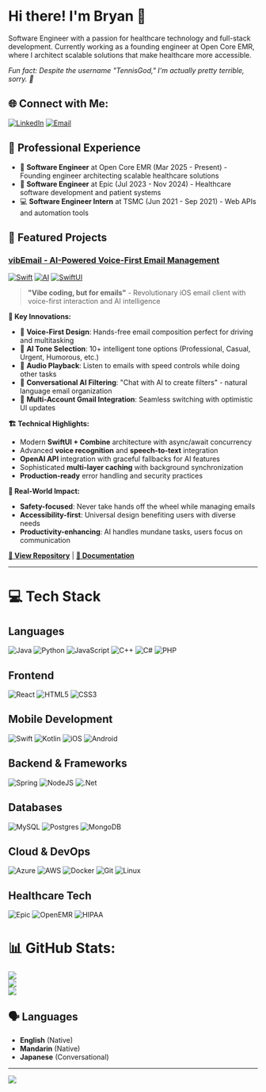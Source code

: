 # Hi there! I'm Bryan 👋

Software Engineer with a passion for healthcare technology and full-stack development. Currently working as a founding engineer at Open Core EMR, where I architect scalable solutions that make healthcare more accessible.

*Fun fact: Despite the username "TennisGod," I'm actually pretty terrible, sorry. 🎾*

## 🌐 Connect with Me:
[![LinkedIn](https://img.shields.io/badge/LinkedIn-%230077B5.svg?logo=linkedin&logoColor=white)](https://linkedin.com/in/brya) [![Email](https://img.shields.io/badge/Email-D14836?logo=gmail&logoColor=white)](mailto:hsiaochengsun@gmail.com)

## 💼 Professional Experience
- 🏥 **Software Engineer** at Open Core EMR (Mar 2025 - Present) - Founding engineer architecting scalable healthcare solutions
- 🏥 **Software Engineer** at Epic (Jul 2023 - Nov 2024) - Healthcare software development and patient systems
- 💻 **Software Engineer Intern** at TSMC (Jun 2021 - Sep 2021) - Web APIs and automation tools

## 🚀 Featured Projects

### [vibEmail - AI-Powered Voice-First Email Management](https://github.com/TennisGod/vibEmail)
[![Swift](https://img.shields.io/badge/swift-F54A2A?style=flat&logo=swift&logoColor=white)]() [![AI](https://img.shields.io/badge/AI%2FML-OpenAI-success?style=flat)]() [![SwiftUI](https://img.shields.io/badge/SwiftUI-4.0+-blue?style=flat)]()

> **"Vibe coding, but for emails"** - Revolutionary iOS email client with voice-first interaction and AI intelligence

**🎯 Key Innovations:**
- 🎤 **Voice-First Design**: Hands-free email composition perfect for driving and multitasking
- 🤖 **AI Tone Selection**: 10+ intelligent tone options (Professional, Casual, Urgent, Humorous, etc.)
- 📱 **Audio Playback**: Listen to emails with speed controls while doing other tasks
- 🧠 **Conversational AI Filtering**: "Chat with AI to create filters" - natural language email organization
- 👥 **Multi-Account Gmail Integration**: Seamless switching with optimistic UI updates

**🏗 Technical Highlights:**
- Modern **SwiftUI + Combine** architecture with async/await concurrency
- Advanced **voice recognition** and **speech-to-text** integration  
- **OpenAI API** integration with graceful fallbacks for AI features
- Sophisticated **multi-layer caching** with background synchronization
- **Production-ready** error handling and security practices

**🎯 Real-World Impact:**
- **Safety-focused**: Never take hands off the wheel while managing emails
- **Accessibility-first**: Universal design benefiting users with diverse needs  
- **Productivity-enhancing**: AI handles mundane tasks, users focus on communication

**[🔗 View Repository](https://github.com/TennisGod/vibEmail)** | **[📖 Documentation](https://github.com/TennisGod/vibEmail#readme)**

---

# 💻 Tech Stack

## Languages
![Java](https://img.shields.io/badge/java-%23ED8B00.svg?style=for-the-badge&logo=openjdk&logoColor=white)
![Python](https://img.shields.io/badge/python-3670A0?style=for-the-badge&logo=python&logoColor=ffdd54)
![JavaScript](https://img.shields.io/badge/javascript-%23323330.svg?style=for-the-badge&logo=javascript&logoColor=%23F7DF1E)
![C++](https://img.shields.io/badge/c++-%2300599C.svg?style=for-the-badge&logo=c%2B%2B&logoColor=white)
![C#](https://img.shields.io/badge/c%23-%23239120.svg?style=for-the-badge&logo=csharp&logoColor=white)
![PHP](https://img.shields.io/badge/php-%23777BB4.svg?style=for-the-badge&logo=php&logoColor=white)

## Frontend
![React](https://img.shields.io/badge/react-%2320232a.svg?style=for-the-badge&logo=react&logoColor=%2361DAFB)
![HTML5](https://img.shields.io/badge/html5-%23E34F26.svg?style=for-the-badge&logo=html5&logoColor=white)
![CSS3](https://img.shields.io/badge/css3-%231572B6.svg?style=for-the-badge&logo=css3&logoColor=white)

## Mobile Development
![Swift](https://img.shields.io/badge/swift-F54A2A?style=for-the-badge&logo=swift&logoColor=white)
![Kotlin](https://img.shields.io/badge/kotlin-%237F52FF.svg?style=for-the-badge&logo=kotlin&logoColor=white)
![iOS](https://img.shields.io/badge/iOS-000000?style=for-the-badge&logo=ios&logoColor=white)
![Android](https://img.shields.io/badge/Android-3DDC84?style=for-the-badge&logo=android&logoColor=white)

## Backend & Frameworks
![Spring](https://img.shields.io/badge/spring-%236DB33F.svg?style=for-the-badge&logo=spring&logoColor=white)
![NodeJS](https://img.shields.io/badge/node.js-6DA55F?style=for-the-badge&logo=node.js&logoColor=white)
![.Net](https://img.shields.io/badge/.NET-5C2D91?style=for-the-badge&logo=.net&logoColor=white)

## Databases
![MySQL](https://img.shields.io/badge/mysql-4479A1.svg?style=for-the-badge&logo=mysql&logoColor=white)
![Postgres](https://img.shields.io/badge/postgres-%23316192.svg?style=for-the-badge&logo=postgresql&logoColor=white)
![MongoDB](https://img.shields.io/badge/MongoDB-%234ea94b.svg?style=for-the-badge&logo=mongodb&logoColor=white)

## Cloud & DevOps
![Azure](https://img.shields.io/badge/azure-%230072C6.svg?style=for-the-badge&logo=microsoftazure&logoColor=white)
![AWS](https://img.shields.io/badge/AWS-%23FF9900.svg?style=for-the-badge&logo=amazon-aws&logoColor=white)
![Docker](https://img.shields.io/badge/docker-%230db7ed.svg?style=for-the-badge&logo=docker&logoColor=white)
![Git](https://img.shields.io/badge/git-%23F05033.svg?style=for-the-badge&logo=git&logoColor=white)
![Linux](https://img.shields.io/badge/Linux-FCC624?style=for-the-badge&logo=linux&logoColor=black)

## Healthcare Tech
![Epic](https://img.shields.io/badge/Epic_Systems-0078D4?style=for-the-badge)
![OpenEMR](https://img.shields.io/badge/OpenEMR-2E8B57?style=for-the-badge)
![HIPAA](https://img.shields.io/badge/HIPAA_Compliant-FF6B6B?style=for-the-badge)

# 📊 GitHub Stats:
![](https://github-readme-stats.vercel.app/api?username=TennisGod&theme=tokyonight&hide_border=false&include_all_commits=false&count_private=false)<br/>
![](https://nirzak-streak-stats.vercel.app/?user=TennisGod&theme=tokyonight&hide_border=false)<br/>
![](https://github-readme-stats.vercel.app/api/top-langs/?username=TennisGod&theme=tokyonight&hide_border=false&include_all_commits=false&count_private=false&layout=compact)

## 🗣️ Languages
- **English** (Native)
- **Mandarin** (Native) 
- **Japanese** (Conversational)

---
[![](https://visitcount.itsvg.in/api?id=TennisGod&icon=5&color=2)](https://visitcount.itsvg.in)
